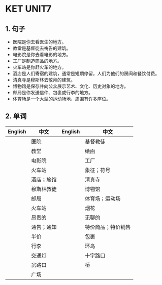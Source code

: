 # KET UNIT7

## 1. 句子

* 医院是你去看医生的地方。
* 教堂是基督徒去祷告的建筑。
* 电影院是你去看电影的地方。
* 工厂是制造商品的地方。
* 火车站是你赶火车的地方。
* 酒店是人们寄宿的建筑，通常是短期停留，人们为他们的房间和餐饮付费。
* 清真寺是穆斯林去敬拜的建筑。
* 博物馆是保存并向公众展示艺术、文化、历史对象的地方。
* 邮局是你发送信件、包裹或行李的地方。
* 体育场是一个大型的运动场地，周围有许多座位。

## 2. 单词

| English | 中文    | English | 中文        |
|---------|-------|---------|-----------|
|         | 医院    |         | 基督教徒      |
|         | 教堂    |         | 绘画        |
|         | 电影院   |         | 工厂        |
|         | 火车站   |         | 象征；符号     |
|         | 酒店；旅馆 |         | 清真寺       |
|         | 穆斯林教徒 |         | 博物馆       |
|         | 邮局    |         | 体育场；运动场   |
|         | 火车站   |         | 烟花        |
|         | 昂贵的   |         | 无聊的       |
|         | 通告；通知 |         | 特价商品；特价销售 |
|         | 半价    |         | 包裹        |
|         | 行李    |         | 环岛        |
|         | 交通灯   |         | 十字路口      |
|         | 岔路口   |         | 桥         |
|         | 广场    |         |           |
